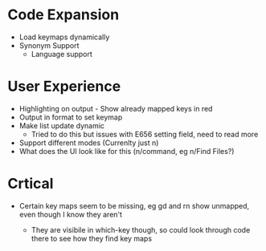 # Code Expansion
* Load keymaps dynamically
* Synonym Support
    * Language support

# User Experience
* Highlighting on output - Show already mapped keys in red
* Output in format to set keymap
* Make list update dynamic
    * Tried to do this but issues with E656 setting field, need to read more
* Support different modes (Currenlty just n)
* What does the UI look like for this (n/command, eg n/Find Files?)

# Crtical
* Certain key maps seem to be missing, eg <leader>gd and <leader>rn show unmapped, even though I know they aren't 
    * They are visibile in which-key though, so could look through code there to see how they find key maps
